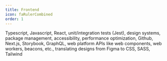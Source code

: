 ```yaml
---
title: Frontend
icon: faRulerCombined
order: 1
---
```


Typescript, Javascript, React, unit/integration tests (Jest), design systems, package management, accessibility, performance optimization, Github, Next.js, Storybook, GraphQL, web platform APIs like web components, web workers, beacons, etc., translating designs from Figma to CSS, SASS, Tailwind
